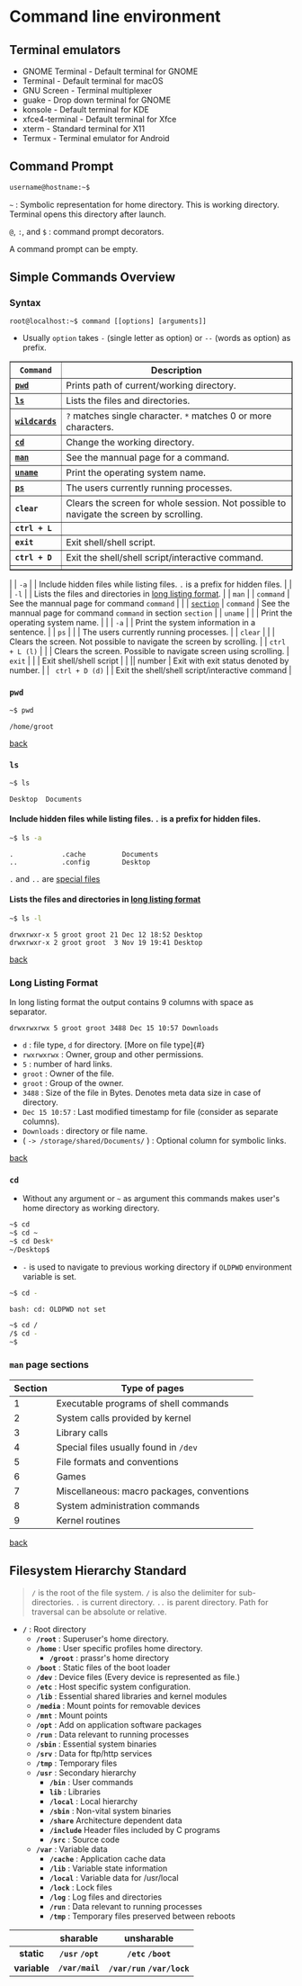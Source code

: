 # Command line environment

## Terminal emulators

- GNOME Terminal - Default terminal for GNOME
- Terminal - Default terminal for macOS
- GNU Screen - Terminal multiplexer
- guake - Drop down terminal for GNOME
- konsole - Default terminal for KDE
- xfce4-terminal - Default terminal for Xfce
- xterm - Standard terminal for X11
- Termux - Terminal emulator for Android

## Command Prompt

```bash
username@hostname:~$ 
```

` ~ ` : Symbolic representation for home directory. This is working directory. Terminal opens this directory after launch. 

` @ `,  ` : `, and ` $ ` : command prompt decorators.

A command prompt can be empty.

## Simple Commands Overview
### Syntax
` root@localhost:~$ command [[options] [arguments]] `
  - Usually `option` takes `-` (single letter as option) or `--` (words as option) as prefix.

<table border=1>
  <tr>
  <th><code>Command</code></th>
  <th>Description</th>
  </tr>
  <tr id="pwd_b">
    <td><strong><code><a href="#pwd">pwd</code></strong></td>
    <td>Prints path of current/working directory.</td>
  </tr>
  <tr id="ls_b">
    <td><strong><code><a href="#ls">ls</a></code></strong></td>
    <td>Lists the files and directories.</td>
   </tr>
  <tr id="wildcards_b">
    <td><strong><code><a href="#wildcards">wildcards</code></strong></td>
    <td><code>?</code> matches single character. <code>*</code> matches 0 or more characters.</td>
   </tr>
  <tr id="cd_b">
    <td><strong><code><a href="#cd">cd</a></code></strong></td>
    <td>Change the working directory.</td>
   </tr>
  <tr id="man_b">
    <td><strong><code><a href="#man">man</a></code></strong></td>
    <td>See the mannual page for a command.</td>
   </tr>
  <tr id="uname_b">
    <td><strong><code><a href="#uname">uname</a></code></strong></td>
    <td>Print the operating system name.</td>
   </tr>
  <tr id="ps_b">
    <td><strong><code><a href="#ps">ps</a></code></strong></td>
    <td>The users currently running processes.</td>
   </tr>
  <tr>
    <td><strong><code>clear</code></strong></td>
    <td>Clears the screen for whole session.  Not possible to navigate the screen by scrolling.</td>
   </tr>
   <tr>
    <td><strong><code>ctrl + L</code></strong></td>
    <td></td>
   </tr>
   <tr>
    <td><strong><code>exit</code></strong></td>
    <td>Exit shell/shell script.</td>
   </tr>
  <tr>
    <td><strong><code>ctrl + D</code></strong></td>
    <td> Exit the shell/shell script/interactive command.</td>
   </tr>
  <tr>
    <td><strong><code></code></strong></td>
    <td></td>
   </tr>
</table>

|             | ` -a `      | | Include hidden files while listing files. `.` is a prefix for hidden files. |
|             | ` -l `      | | Lists the files and directories in [long listing format](#long-listing-format). |
| ` man `     | | ` command ` | See the mannual page for command ` command ` | 
|             | [` section `](#man-page-sections) | ` command ` | See the mannual page for command ` command ` in section ` section ` |
| ` uname `   |             | | Print the operating system name. |
|             | ` -a `      | | Print the system information in a sentence. |
| ` ps `      |             | | The users currently running processes. | 
| ` clear `   |             | | Clears the screen.  Not possible to navigate the screen by scrolling. |
| ` ctrl + L (l) ` |        | | Clears the screen. Possible to navigate screen using scrolling. 
| ` exit `    |             | |  Exit shell/shell script |
|             ||   number    | Exit with exit status denoted by number. |
| ` ctrl + D (d)` |        | Exit the shell/shell script/interactive command |

### ` pwd `
```bash
~$ pwd
```
```terminal
/home/groot
```

[back](#pwd_b)

### ` ls `
```bash
~$ ls
```
```terminal
Desktop  Documents 
```

####  Include hidden files while listing files. `.` is a prefix for hidden files.
```bash
~$ ls -a
```
```terminal
.            .cache         Documents                                                
..           .config        Desktop                                   
```

` . ` and ` .. ` are [special files](#filesystem-hierarchy-standard)

#### Lists the files and directories in [long listing format](#long-listing-format)
```bash
~$ ls -l
```
```terminal
drwxrwxr-x 5 groot groot 21 Dec 12 18:52 Desktop  
drwxrwxr-x 2 groot groot  3 Nov 19 19:41 Desktop
```
[back](#ls_b)

### Long Listing Format
In long listing format the output contains 9 columns with space as separator.
```terminal
drwxrwxrwx 5 groot groot 3488 Dec 15 10:57 Downloads 
```
* ` d ` : file type, ` d ` for directory. [More on file type]{#}
* ` rwxrwxrwx ` : Owner, group and other permissions.
* ` 5 ` : number of hard links.
* ` groot ` : Owner of the file.
* ` groot ` : Group of the owner.
* ` 3488 ` : Size of the file in Bytes. Denotes meta data size in case of  directory.
* ` Dec 15 10:57 ` : Last modified timestamp for file (consider as separate columns).
* ` Downloads ` : directory or file name.
* ( ` -> /storage/shared/Documents/ ` ) : Optional column for symbolic links.

[ back ](#simple-commands-overview)

### ` cd `
* Without any argument or ` ~ ` as argument this commands makes user's home directory as working directory.
```bash
~$ cd
~$ cd ~
~$ cd Desk*
~/Desktop$  
```
* `-` is used to navigate to previous working directory if `OLDPWD` environment variable is set.
```bash
~$ cd -
```
```terminal
bash: cd: OLDPWD not set
```
```bash
~$ cd /
/$ cd -
~$ 
```

### ` man ` page sections

| Section | Type of pages |
| ------- | ------------- |
| 1 | Executable programs of shell commands |
| 2 | System calls provided by kernel |
| 3 | Library calls | 
| 4 | Special files usually found in ` /dev ` |
| 5 | File formats and conventions |
| 6 | Games |
| 7 | Miscellaneous: macro packages, conventions |
| 8 | System administration commands |
| 9 | Kernel routines |

[ back ](#simple-commands-overview)

## Filesystem Hierarchy Standard
> ` / ` is the root of the file system.
> ` / ` is also the delimiter for sub-directories.
> ` . ` is current directory.
> ` .. ` is parent directory.
> Path for traversal can be absolute or relative.

- **` / `** : Root directory
  * **` /root `**  : Superuser's home directory.
  * **` /home `**  : User specific profiles home directory.
    - **` /groot `** : prassr's home directory
  * **` /boot `** : Static files of the boot loader
  * **` /dev `** : Device files (Every device is represented as file.)
  * **` /etc `** : Host specific system configuration.
  * **` /lib `** : Essential shared libraries and kernel modules
  * **` /media `** : Mount points for removable devices
  * **` /mnt `** : Mount points
  * **` /opt `** : Add on application software packages
  * **` /run `** : Data relevant to running processes
  * **` /sbin `** : Essential system binaries
  * **` /srv `** : Data for ftp/http services
  * **` /tmp `** : Temporary files
  * **` /usr `** : Secondary hierarchy
    - **` /bin `** : User commands
    - **` lib `** : Libraries
    - **` /local `** : Local hierarchy
    - **` /sbin `** : Non-vital system binaries
    - **` /share `** Architecture dependent data
    - **` /include `** Header files included by C programs
    - **` /src `** : Source code
  * **` /var `** : Variable data
    - **` /cache `** : Application cache data
    - **` /lib `** : Variable state information
    - **` /local `** : Variable data for /usr/local
    - **` /lock `** : Lock files
    - **` /log `** : Log files and directories
    - **` /run `** : Data relevant to running processes
    - **` /tmp `** : Temporary files preserved between reboots

|         | **sharable** | **unsharable** |
| :---:   | :---: | :---: |
| **static** | **` /usr `** **` /opt `** |  **` /etc `** **` /boot `** |
| **variable** | **` /var/mail `** |  **` /var/run `** **` /var/lock `** |
